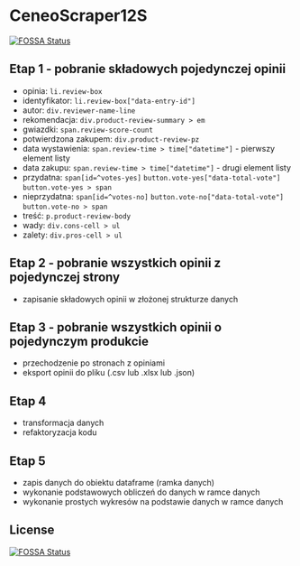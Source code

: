 # CeneoScraper12S
[![FOSSA Status](https://app.fossa.com/api/projects/git%2Bgithub.com%2Fptabis%2FCeneoScraper.svg?type=shield)](https://app.fossa.com/projects/git%2Bgithub.com%2Fptabis%2FCeneoScraper?ref=badge_shield)

## Etap 1 - pobranie składowych pojedynczej opinii
- opinia: `li.review-box`
- identyfikator: `li.review-box["data-entry-id"]`
- autor: `div.reviewer-name-line`
- rekomendacja: `div.product-review-summary > em`
- gwiazdki: `span.review-score-count`
- potwierdzona zakupem: `div.product-review-pz`
- data wystawienia: `span.review-time > time["datetime"]` - pierwszy element listy
- data zakupu: `span.review-time > time["datetime"]` - drugi element listy
- przydatna: `span[id=^votes-yes]`
             `button.vote-yes["data-total-vote"]`
             `button.vote-yes > span`
- nieprzydatna: `span[id=^votes-no]`
                `button.vote-no["data-total-vote"]`
                `button.vote-no > span`
- treść: `p.product-review-body`
- wady: `div.cons-cell > ul`
- zalety: `div.pros-cell > ul`
## Etap 2 - pobranie wszystkich opinii z pojedynczej strony
- zapisanie składowych opinii w złożonej strukturze danych
## Etap 3 - pobranie wszystkich opinii o pojedynczym produkcie
- przechodzenie po stronach z opiniami
- eksport opinii do pliku (.csv lub .xlsx lub .json)
## Etap 4
- transformacja danych
- refaktoryzacja kodu
## Etap 5
- zapis danych do obiektu dataframe (ramka danych)
- wykonanie podstawowych obliczeń do danych w ramce danych
- wykonanie prostych wykresów na podstawie danych w ramce danych

## License
[![FOSSA Status](https://app.fossa.com/api/projects/git%2Bgithub.com%2Fptabis%2FCeneoScraper.svg?type=large)](https://app.fossa.com/projects/git%2Bgithub.com%2Fptabis%2FCeneoScraper?ref=badge_large)